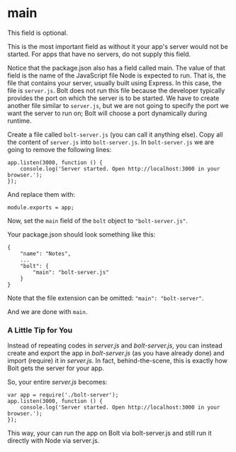 # main

This field is optional.

This is the most important field as without it your app's server would not be started. For apps that have no servers, do not supply this field.

Notice that the package.json also has a field called main. The value of that field is the name of the JavaScript file Node is expected to run. That is, the file that contains your server, usually built using Express. In this case, the file is `server.js`. Bolt does not run this file because the developer typically provides the port on which the server is to be started. We have to create another file similar to `server.js`, but we are not going to specify the port we want the server to run on; Bolt will choose a port dynamically during runtime.

Create a file called `bolt-server.js` \(you can call it anything else\). Copy all the content of `server.js` into `bolt-server.js`. In `bolt-server.js` we are going to remove the following lines:

```
app.listen(3000, function () {
    console.log('Server started. Open http://localhost:3000 in your browser.');
});
```

And replace them with:

`module.exports = app;`

Now, set the `main` field of the `bolt` object to `"bolt-server.js"`.

Your package.json should look something like this:

```
{
    "name": "Notes",
    ...
    "bolt": {
        "main": "bolt-server.js"
    }
}
```

Note that the file extension can be omitted: `"main": "bolt-server"`.

And we are done with `main`.

### A Little Tip for You

Instead of repeating codes in _server.js_ and _bolt-server.js_, you can instead create and export the app in _bolt-server.js_ \(as you have already done\) and import \(require\) it in _server.js_. In fact, behind-the-scene, this is exactly how Bolt gets the server for your app.

So, your entire _server.js_ becomes:

```
var app = require('./bolt-server');
app.listen(3000, function () {
    console.log('Server started. Open http://localhost:3000 in your browser.');
});
```

This way, your can run the app on Bolt via bolt-server.js and still run it directly with Node via server.js.

